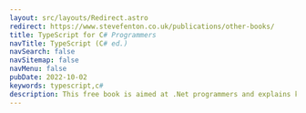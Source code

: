 ```yaml
---
layout: src/layouts/Redirect.astro
redirect: https://www.stevefenton.co.uk/publications/other-books/
title: TypeScript for C# Programmers
navTitle: TypeScript (C# ed.)
navSearch: false
navSitemap: false
navMenu: false
pubDate: 2022-10-02
keywords: typescript,c#
description: This free book is aimed at .Net programmers and explains key concepts as well as similarities and differences between TypeScript and C#.
---
```

